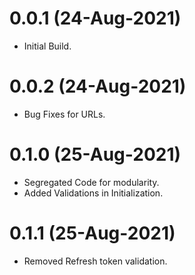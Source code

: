 # 0.0.1 (24-Aug-2021)

* Initial Build.

# 0.0.2 (24-Aug-2021)

* Bug Fixes for URLs.

# 0.1.0 (25-Aug-2021)

* Segregated Code for modularity.
* Added Validations in Initialization.

# 0.1.1 (25-Aug-2021)

* Removed Refresh token validation.